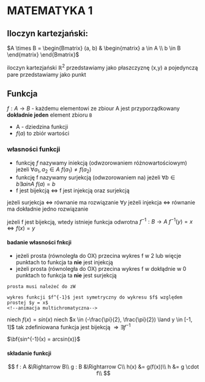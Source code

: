 # MATEMATYKA 1

## Iloczyn kartezjański:
$A \times B = \begin{Bmatrix} (a, b) & \begin{matrix} a \in A \\ b \in B \end{matrix} \end{Bmatrix}$

iloczyn kartezjański $\mathbb{R}^2$ przedstawiamy jako płaszczyznę (x,y)
a pojedynczą pare przedstawiamy jako punkt

## Funkcja

$f: A \rightarrow B$ - każdemu elementowi ze zbiour A
jest przyporządkowany **dokładnie jeden** element zbioru `B`

- A - dziedzina funkcji
- $f(a)$ to zbiór wartości

### własności funkcji

- funkcję $f$ nazywamy iniekcją (odwzorowaniem różnowartościowym)
jeżeli $\forall a_1, a_2 \in A ~ f(a_1) \neq f(a_2)$
- funkcję f nazywamy surjekcją (odwzorowaniem na) jeżeli
$\forall b \in b \exists a in A ~ f(a) = b$
- f jest bijekcją $\Leftrightarrow$ f jest injekcją oraz surjekcją

jeżeli surjekcja $\Leftrightarrow$ równanie ma rozwiązanie $\forall y$
jeżeli injekcja $\Leftrightarrow$ równanie ma dokładnie jedno rozwiązanie

jeżeli f jest bijekcją, wtedy istnieje funkcja odwrotna $f^{-1}: B \rightarrow A ~ f^{-1}(y) = x \Leftrightarrow f(x) = y$

#### badanie własności fnkcji

- jeżeli prosta (równoległa do OX) przecina wykres f w 2 lub więcje punktach
to funkcja ta **nie** jest injekcją
- jeżeli prosta (równoległa do OX) przecina wykres f w dokłądnie w 0 punktach
to funkcja ta **nie** jest surjekcją

```{important}
prosta musi należeć do zW
```

```{important}
wykres funkcji $f^{-1}$ jest symetryczny do wykresu $f$ względem
prostej $y = x$
<!--animacja multichromatyczna-->
```

niech $f(x) = sin(x)$ 
niech $x \in (-\frac{\pi}{2}, \frac{\pi}{2}) \land y \in [-1, 1]$
tak zdefiniowana funkcja jest bijekcją $\Rightarrow \exists f^{-1}$

$\bf{sin^{-1}(x) = arcsin(x)}$

#### składanie funkcji

$$
f : A &\Rightarrow B\\
g : B &\Rightarrow C\\
h(x) &= g(f(x))\\
h &= g \cdot f\\
$$
